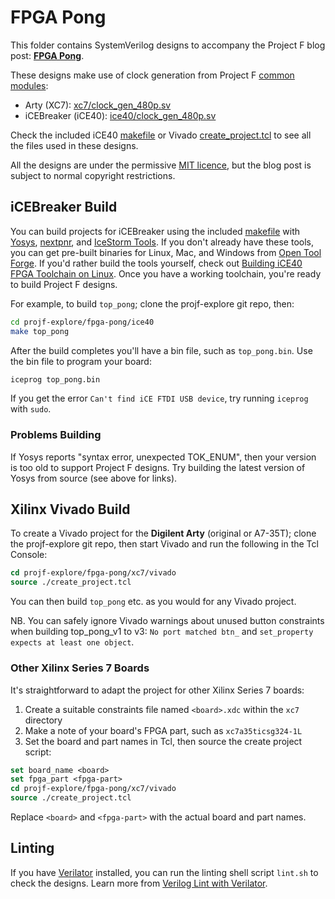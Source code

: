 # FPGA Pong

This folder contains SystemVerilog designs to accompany the Project F blog post: **[FPGA Pong](https://projectf.io/posts/fpga-pong/)**.

These designs make use of clock generation from Project F [common modules](../common/):

* Arty (XC7): [xc7/clock_gen_480p.sv](../common/xc7/clock_gen_480p.sv)
* iCEBreaker (iCE40): [ice40/clock_gen_480p.sv](../common/ice40/clock_gen_480p.sv)

Check the included iCE40 [makefile](ice40/Makefile) or Vivado [create_project.tcl](xc7/vivado/create_project.tcl) to see all the files used in these designs.

All the designs are under the permissive [MIT licence](../LICENSE), but the blog post is subject to normal copyright restrictions.

## iCEBreaker Build

You can build projects for iCEBreaker using the included [makefile](ice40/Makefile) with [Yosys](http://www.clifford.at/yosys/), [nextpnr](https://github.com/YosysHQ/nextpnr), and [IceStorm Tools](http://www.clifford.at/icestorm/). If you don't already have these tools, you can get pre-built binaries for Linux, Mac, and Windows from [Open Tool Forge](https://github.com/open-tool-forge/fpga-toolchain). If you'd rather build the tools yourself, check out [Building iCE40 FPGA Toolchain on Linux](https://projectf.io/posts/building-ice40-fpga-toolchain/). Once you have a working toolchain, you're ready to build Project F designs.

For example, to build `top_pong`; clone the projf-explore git repo, then:

```bash
cd projf-explore/fpga-pong/ice40
make top_pong
```

After the build completes you'll have a bin file, such as `top_pong.bin`. Use the bin file to program your board:

```bash
iceprog top_pong.bin
```

If you get the error `Can't find iCE FTDI USB device`, try running `iceprog` with `sudo`.

### Problems Building

If Yosys reports "syntax error, unexpected TOK_ENUM", then your version is too old to support Project F designs. Try building the latest version of Yosys from source (see above for links).

## Xilinx Vivado Build

To create a Vivado project for the **Digilent Arty** (original or A7-35T); clone the projf-explore git repo, then start Vivado and run the following in the Tcl Console:

```tcl
cd projf-explore/fpga-pong/xc7/vivado
source ./create_project.tcl
```

You can then build `top_pong` etc. as you would for any Vivado project.

NB. You can safely ignore Vivado warnings about unused button constraints when building top_pong_v1 to v3: `No port matched btn_` and `set_property expects at least one object`.

### Other Xilinx Series 7 Boards

It's straightforward to adapt the project for other Xilinx Series 7 boards:

1. Create a suitable constraints file named `<board>.xdc` within the `xc7` directory
2. Make a note of your board's FPGA part, such as `xc7a35ticsg324-1L`
3. Set the board and part names in Tcl, then source the create project script:

```tcl
set board_name <board>
set fpga_part <fpga-part>
cd projf-explore/fpga-pong/xc7/vivado
source ./create_project.tcl
```

Replace `<board>` and `<fpga-part>` with the actual board and part names.

## Linting

If you have [Verilator](https://www.veripool.org/wiki/verilator) installed, you can run the linting shell script `lint.sh` to check the designs. Learn more from [Verilog Lint with Verilator](https://projectf.io/posts/verilog-lint-with-verilator/).
